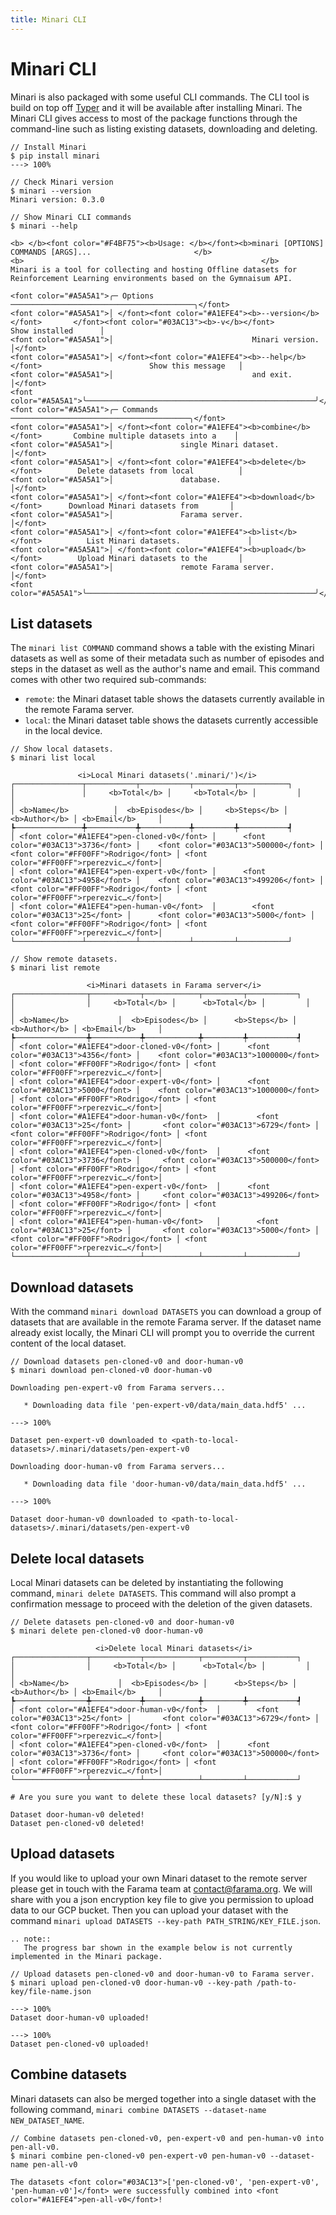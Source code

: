 ```yaml
---
title: Minari CLI
---
```


# Minari CLI

Minari is also packaged with some useful CLI commands. The CLI tool is build on top off [Typer](https://typer.tiangolo.com/) and it will be available after installing Minari.
The Minari CLI gives access to most of the package functions through the command-line such as listing existing datasets, downloading and deleting.

<div class="termy">

```console
// Install Minari
$ pip install minari
---> 100%

// Check Minari version
$ minari --version
Minari version: 0.3.0

// Show Minari CLI commands
$ minari --help

<b> </b><font color="#F4BF75"><b>Usage: </b></font><b>minari [OPTIONS] COMMANDS [ARGS]...                       </b>
<b>                                                     </b>
Minari is a tool for collecting and hosting Offline datasets for Reinforcement Learning environments based on the Gymnaisum API. 

<font color="#A5A5A1">╭─ Options ─────────────────────────────────────────╮</font>
<font color="#A5A5A1">│ </font><font color="#A1EFE4"><b>--version</b></font>       </font><font color="#03AC13"><b>-v</b></font>            Show installed      │
<font color="#A5A5A1">│                               Minari version.     │</font>
<font color="#A5A5A1">│ </font><font color="#A1EFE4"><b>--help</b></font>                        Show this message   │
<font color="#A5A5A1">│                               and exit.           │</font>
<font color="#A5A5A1">╰───────────────────────────────────────────────────╯</font>
<font color="#A5A5A1">╭─ Commands ────────────────────────────────────────╮</font>
<font color="#A5A5A1">│ </font><font color="#A1EFE4"><b>combine</b></font>       Combine multiple datasets into a    │
<font color="#A5A5A1">│               single Minari dataset.              │</font>
<font color="#A5A5A1">│ </font><font color="#A1EFE4"><b>delete</b></font>        Delete datasets from local          │
<font color="#A5A5A1">│               database.                           │</font>
<font color="#A5A5A1">│ </font><font color="#A1EFE4"><b>download</b></font>      Download Minari datasets from       │
<font color="#A5A5A1">│               Farama server.                      │</font>
<font color="#A5A5A1">│ </font><font color="#A1EFE4"><b>list</b></font>          List Minari datasets.               │
<font color="#A5A5A1">│ </font><font color="#A1EFE4"><b>upload</b></font>        Upload Minari datasets to the       │
<font color="#A5A5A1">│               remote Farama server.               │</font>
<font color="#A5A5A1">╰───────────────────────────────────────────────────╯</font>
```
</div>

## List datasets

The `minari list COMMAND` command shows a table with the existing Minari datasets as well as some of their metadata such as number of episodes and steps in the dataset as well as the author's name and email. 
This command comes with other two required sub-commands:

- `remote`: the Minari dataset table shows the datasets currently available in the remote Farama server.
- `local`: the Minari dataset table shows the datasets currently accessible in the local device. 

<div class="termy">

```console
// Show local datasets.
$ minari list local

               <i>Local Minari datasets('.minari/')</i>                   
┌───────────────┬───────────┬───────────┬─────────┬───────────┐ 
│               │     <b>Total</b> │     <b>Total</b> │         │           │
│ <b>Name</b>          │  <b>Episodes</b> │     <b>Steps</b> │  <b>Author</b> │ <b>Email</b>     │
┡───────────────╇───────────╇───────────╇─────────╇───────────┩
│ <font color="#A1EFE4">pen-cloned-v0</font> │      <font color="#03AC13">3736</font> │    <font color="#03AC13">500000</font> │ <font color="#FF00FF">Rodrigo</font> │ <font color="#FF00FF">rperezvic…</font>│
│ <font color="#A1EFE4">pen-expert-v0</font> │      <font color="#03AC13">4958</font> │    <font color="#03AC13">499206</font> │ <font color="#FF00FF">Rodrigo</font> │ <font color="#FF00FF">rperezvic…</font>│
│ <font color="#A1EFE4">pen-human-v0</font>  │        <font color="#03AC13">25</font> │      <font color="#03AC13">5000</font> │ <font color="#FF00FF">Rodrigo</font> │ <font color="#FF00FF">rperezvic…</font>│
└───────────────┴───────────┴───────────┴─────────┴───────────┘  

// Show remote datasets.
$ minari list remote

                 <i>Minari datasets in Farama server</i>                    
┌────────────────┬───────────┬────────────┬─────────┬───────────┐ 
│                │     <b>Total</b> │      <b>Total</b> │         │           │
│ <b>Name</b>           │  <b>Episodes</b> │      <b>Steps</b> │  <b>Author</b> │ <b>Email</b>     │
┡────────────────╇───────────╇────────────╇─────────╇───────────┩
│ <font color="#A1EFE4">door-cloned-v0</font> │      <font color="#03AC13">4356</font> │    <font color="#03AC13">1000000</font> │ <font color="#FF00FF">Rodrigo</font> │ <font color="#FF00FF">rperezvic…</font>│
│ <font color="#A1EFE4">door-expert-v0</font> │      <font color="#03AC13">5000</font> │    <font color="#03AC13">1000000</font> │ <font color="#FF00FF">Rodrigo</font> │ <font color="#FF00FF">rperezvic…</font>│
│ <font color="#A1EFE4">door-human-v0</font>  │        <font color="#03AC13">25</font> │       <font color="#03AC13">6729</font> │ <font color="#FF00FF">Rodrigo</font> │ <font color="#FF00FF">rperezvic…</font>│
│ <font color="#A1EFE4">pen-cloned-v0</font>  │      <font color="#03AC13">3736</font> │     <font color="#03AC13">500000</font> │ <font color="#FF00FF">Rodrigo</font> │ <font color="#FF00FF">rperezvic…</font>│
│ <font color="#A1EFE4">pen-expert-v0</font>  │      <font color="#03AC13">4958</font> │     <font color="#03AC13">499206</font> │ <font color="#FF00FF">Rodrigo</font> │ <font color="#FF00FF">rperezvic…</font>│
│ <font color="#A1EFE4">pen-human-v0</font>   │        <font color="#03AC13">25</font> │       <font color="#03AC13">5000</font> │ <font color="#FF00FF">Rodrigo</font> │ <font color="#FF00FF">rperezvic…</font>│
└────────────────┴───────────┴────────────┴─────────┴───────────┘ 
```
</div>

## Download datasets

With the command `minari download DATASETS` you can download a group of datasets that are available in the remote Farama server. If the dataset name already exist locally, the Minari CLI will prompt you to override the
current content of the local dataset.

<div class="termy">

```console
// Download datasets pen-cloned-v0 and door-human-v0
$ minari download pen-cloned-v0 door-human-v0

Downloading pen-expert-v0 from Farama servers...

   * Downloading data file 'pen-expert-v0/data/main_data.hdf5' ...

---> 100%

Dataset pen-expert-v0 downloaded to <path-to-local-datasets>/.minari/datasets/pen-expert-v0

Downloading door-human-v0 from Farama servers...

   * Downloading data file 'door-human-v0/data/main_data.hdf5' ...
   
---> 100%

Dataset door-human-v0 downloaded to <path-to-local-datasets>/.minari/datasets/pen-expert-v0

```
</div>

## Delete local datasets

Local Minari datasets can be deleted by instantiating the following command, `minari delete DATASETS`. This command will also prompt a confirmation message to proceed with the deletion of the given datasets.

<div class="termy">

```console
// Delete datasets pen-cloned-v0 and door-human-v0
$ minari delete pen-cloned-v0 door-human-v0

                   <i>Delete local Minari datasets</i>                    
┌────────────────┬───────────┬────────────┬─────────┬───────────┐ 
│                │     <b>Total</b> │      <b>Total</b> │         │           │
│ <b>Name</b>           │  <b>Episodes</b> │      <b>Steps</b> │  <b>Author</b> │ <b>Email</b>     │
┡────────────────╇───────────╇────────────╇─────────╇───────────┩
│ <font color="#A1EFE4">door-human-v0</font>  │        <font color="#03AC13">25</font> │       <font color="#03AC13">6729</font> │ <font color="#FF00FF">Rodrigo</font> │ <font color="#FF00FF">rperezvic…</font>│
│ <font color="#A1EFE4">pen-cloned-v0</font>  │      <font color="#03AC13">3736</font> │     <font color="#03AC13">500000</font> │ <font color="#FF00FF">Rodrigo</font> │ <font color="#FF00FF">rperezvic…</font>│
└────────────────┴───────────┴────────────┴─────────┴───────────┘ 

# Are you sure you want to delete these local datasets? [y/N]:$ y

Dataset door-human-v0 deleted!
Dataset pen-cloned-v0 deleted!
```
</div>

## Upload datasets

If you would like to upload your own Minari dataset to the remote server please get in touch with the Farama team at [contact@farama.org](mailto:contact@farama.org). We will share with you a json encryption key file to give you permission to upload data to our GCP bucket. Then you can upload your dataset with the command `minari upload DATASETS --key-path PATH_STRING/KEY_FILE.json`.

```{eval-rst}
.. note:: 
   The progress bar shown in the example below is not currently implemented in the Minari package.
```

<div class="termy">

```console
// Upload datasets pen-cloned-v0 and door-human-v0 to Farama server.
$ minari upload pen-cloned-v0 door-human-v0 --key-path /path-to-key/file-name.json

---> 100%
Dataset door-human-v0 uploaded!

---> 100%
Dataset pen-cloned-v0 uploaded!
```
</div>

## Combine datasets

Minari datasets can also be merged together into a single dataset with the following command, `minari combine DATASETS --dataset-name NEW_DATASET_NAME`.

<div class="termy">

```console
// Combine datasets pen-cloned-v0, pen-expert-v0 and pen-human-v0 into pen-all-v0.
$ minari combine pen-cloned-v0 pen-expert-v0 pen-human-v0 --dataset-name pen-all-v0

The datasets <font color="#03AC13">['pen-cloned-v0', 'pen-expert-v0', 'pen-human-v0']</font> were successfully combined into <font color="#A1EFE4">pen-all-v0</font>!
```
</div>